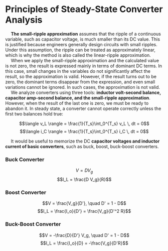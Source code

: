 # Principles of Steady-State Converter Analysis
&emsp; **The small-ripple approximation** assumes that the ripple of a continuous variable, such as capacitor voltage, is much smaller than its DC value. This 
is justified because engineers generally design circuits with small ripples. Under this assumption, the ripple can be treated as approximately linear,
which is why the method is also called the linear-ripple approximation.
<br>&emsp; When we apply the small-ripple approximation and the calculated value is not zero, the result is expressed mainly in terms of dominant DC terms. 
In this case, small changes in the variables do not significantly affect the result, so the approximation is valid. However, if the result turns 
out to be zero, the dominant terms disappear from the expression, and even small variations cannot be ignored. In such cases, the approximation
is not valid.
<br>&emsp; We analyze converters using three tools: **inductor volt-second balance, capacitor amp-second balance, and the small-ripple approximation**. However,
when the result of the last one is zero, we must be ready to abandon it. In steady state, a converter cannot operate correctly unless the first two balances hold true:

$$\langle v_L \rangle = \frac{1}{T_s}\int_0^{T_s} v_L \, dt = 0$$
$$\langle i_C \rangle = \frac{1}{T_s}\int_0^{T_s} i_C \, dt = 0$$

&emsp; It would be useful to memorize the DC **capacitor voltages and inductor current of basic converters**, such as buck, boost, buck-boost converters.

### Buck Converter
$$V = D V_g$$
$$I_L = \frac{D V_g}{R}$$
### Boost Converter
$$V = \frac{V_g}{D'}, \quad D' = 1 - D$$
$$I_L = \frac{I_o}{D'} = \frac{V_g}{D'^2 R}$$
### Buck-Boost Converter
$$V = -\frac{D}{D'} V_g, \quad D' = 1 - D$$
$$I_L = \frac{I_o}{D} = -\frac{V_g}{D'R}$$

